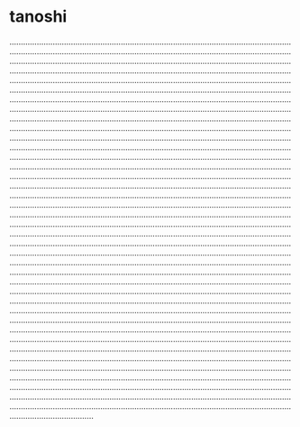 # tanoshi

.........................................................................................................................................................................................................................................................................................................................................................................................................................................................................................................................................................................................................................................................................................................................................................................................................................................................................................................................................................................................................................................................................................................................................................................................................................................................................................................................................................................................................................................................................................................................................................................................................................................................................................................................................................................................................................................................................................................................................................................................................................................................................................................................................................................................................................................................................................................................................................................................................................................................................................................................................................................................................................................................................................................................................................................................................................................................................................................................................................................................................................................................................................................................................................................................................................................................................................................................................................................................................................................................................................................................................................................................................................................................................................................................................................................................................................................................................................................................................................................................................................................................................................................................................................................................................................................................................................................................................................................................................................................................................................................................................................................................................................................................................................................................................................................................................................................................................................................................................................................................................................................................................